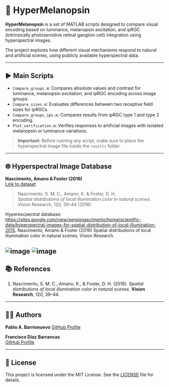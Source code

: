 # 🧬 HyperMelanopsin

**HyperMelanopsin** is a set of MATLAB scripts designed to compare visual encoding based on luminance, melanopsin excitation, and ipRGC (intrinsically photosensitive retinal ganglion cell) integration using hyperspectral images.

The project explores how different visual mechanisms respond to natural and artificial scenes, using publicly available hyperspectral data.

---

## ▶️ Main Scripts

- `Compare_groups.m`: Compares absolute values and contrast for luminance, melanopsin excitation, and ipRGC encoding across image groups.
- `Compare_sizes.m`: Evaluates differences between two receptive field sizes for ipRGCs.
- `Compare_groups_ips.m`: Compares results from ipRGC type 1 and type 2 encoding.
- `Plot_verification.m`: Verifies responses to artificial images with isolated melanopsin or luminance variations.

> **Important:** Before running any script, make sure to place the hyperspectral image file inside the `results` folder.



---

## 🌐 Hyperspectral Image Database

**Nascimento, Amano & Foster (2016)**  
[Link to dataset](https://sites.google.com/view/sergionascimento/home/scientific-data/hyperspectral-images-for-spatial-distribution-of-local-illumination-2015)

> Nascimento, S. M. C., Amano, K. & Foster, D. H.  
> *Spatial distributions of local illumination color in natural scenes*.  
> Vision Research, 120, 39–44 (2016)

Hyperescpectral database: https://sites.google.com/view/sergionascimento/home/scientific-data/hyperspectral-images-for-spatial-distribution-of-local-illumination-2015.  Nascimento, Amano & Foster (2016) Spatial distributions of local illumination color in natural scenes, Vision Research.


![image](https://github.com/user-attachments/assets/2d1b3d12-bf22-4f78-8326-e3a90cc4ced2)
![image](https://github.com/user-attachments/assets/54717e5e-8102-433d-8c51-35d3ef5d5a16)
---

## 📚 References

1. Nascimento, S. M. C., Amano, K., & Foster, D. H. (2016). *Spatial distributions of local illumination color in natural scenes*. **Vision Research**, 120, 39–44.  

---

## 🧑‍💻 Authors
**Pablo A. Barrionuevo**
[GitHub Profile](https://github.com/pbarrionuevo)

**Francisco Díaz Barrancas**  
[GitHub Profile](https://github.com/francisco-diaz-barrancas)

---

## 📄 License

This project is licensed under the MIT License. See the [LICENSE](LICENSE) file for details.





